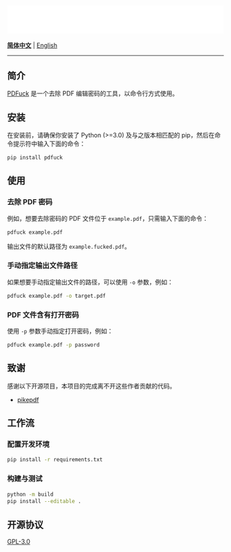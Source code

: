 ![](assets/logo.svg)

[**简体中文**](README.md) | [English](README.en.md)

---

## 简介

[PDFuck](https://github.com/mmdjiji/pdfuck) 是一个去除 PDF 编辑密码的工具，以命令行方式使用。

## 安装

在安装前，请确保你安装了 Python (>=3.0) 及与之版本相匹配的 pip，然后在命令提示符中输入下面的命令：

```bash
pip install pdfuck
```

## 使用

### 去除 PDF 密码

例如，想要去除密码的 PDF 文件位于 `example.pdf`，只需输入下面的命令：

```bash
pdfuck example.pdf
```

输出文件的默认路径为 `example.fucked.pdf`。

### 手动指定输出文件路径

如果想要手动指定输出文件的路径，可以使用 `-o` 参数，例如：

```bash
pdfuck example.pdf -o target.pdf
```

### PDF 文件含有打开密码

使用 `-p` 参数手动指定打开密码，例如：

```bash
pdfuck example.pdf -p password
```

## 致谢

感谢以下开源项目，本项目的完成离不开这些作者贡献的代码。

* [pikepdf](https://github.com/pikepdf/pikepdf)

## 工作流

### 配置开发环境

```bash
pip install -r requirements.txt
```

### 构建与测试

```bash
python -m build
pip install --editable .
```

## 开源协议

[GPL-3.0](LICENSE)
